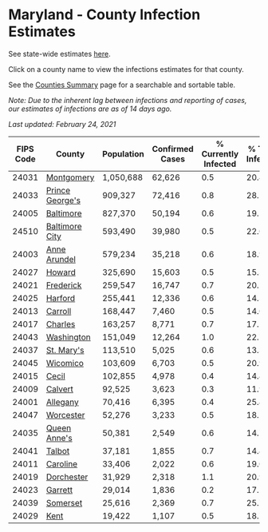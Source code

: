 # Maryland - County Infection Estimates

See state-wide estimates [here](/infections/us-md).

Click on a county name to view the infections estimates for that county.

See the [Counties Summary](/infections/summary-counties) page for a searchable and sortable table.

*Note: Due to the inherent lag between infections and reporting of cases, our estimates of infections are as of 14 days ago.*

*Last updated: February 24, 2021*

|   FIPS Code |                             County |   Population |   Confirmed Cases |   % Currently Infected |   % Total Infected |
|-------------|------------------------------------|--------------|-------------------|------------------------|--------------------|
|       24031 |           [Montgomery](montgomery) |    1,050,688 |            62,626 |                    0.5 |               20.4 |
|       24033 | [Prince George's](prince-george's) |      909,327 |            72,416 |                    0.8 |               28.1 |
|       24005 |             [Baltimore](baltimore) |      827,370 |            50,194 |                    0.6 |               19.5 |
|       24510 |   [Baltimore City](baltimore-city) |      593,490 |            39,980 |                    0.5 |               22.0 |
|       24003 |       [Anne Arundel](anne-arundel) |      579,234 |            35,218 |                    0.6 |               18.9 |
|       24027 |                   [Howard](howard) |      325,690 |            15,603 |                    0.5 |               15.3 |
|       24021 |             [Frederick](frederick) |      259,547 |            16,747 |                    0.7 |               20.2 |
|       24025 |                 [Harford](harford) |      255,441 |            12,336 |                    0.6 |               14.3 |
|       24013 |                 [Carroll](carroll) |      168,447 |             7,460 |                    0.5 |               14.0 |
|       24017 |                 [Charles](charles) |      163,257 |             8,771 |                    0.7 |               17.2 |
|       24043 |           [Washington](washington) |      151,049 |            12,264 |                    1.0 |               22.7 |
|       24037 |           [St. Mary's](st.-mary's) |      113,510 |             5,025 |                    0.6 |               13.3 |
|       24045 |               [Wicomico](wicomico) |      103,609 |             6,703 |                    0.5 |               20.9 |
|       24015 |                     [Cecil](cecil) |      102,855 |             4,978 |                    0.4 |               14.4 |
|       24009 |                 [Calvert](calvert) |       92,525 |             3,623 |                    0.3 |               11.9 |
|       24001 |               [Allegany](allegany) |       70,416 |             6,395 |                    0.4 |               25.4 |
|       24047 |             [Worcester](worcester) |       52,276 |             3,233 |                    0.5 |               18.2 |
|       24035 |       [Queen Anne's](queen-anne's) |       50,381 |             2,549 |                    0.6 |               14.7 |
|       24041 |                   [Talbot](talbot) |       37,181 |             1,855 |                    0.7 |               14.4 |
|       24011 |               [Caroline](caroline) |       33,406 |             2,022 |                    0.6 |               19.0 |
|       24019 |           [Dorchester](dorchester) |       31,929 |             2,318 |                    1.1 |               20.9 |
|       24023 |                 [Garrett](garrett) |       29,014 |             1,836 |                    0.2 |               17.1 |
|       24039 |               [Somerset](somerset) |       25,616 |             2,369 |                    0.7 |               25.7 |
|       24029 |                       [Kent](kent) |       19,422 |             1,107 |                    0.5 |               18.7 |